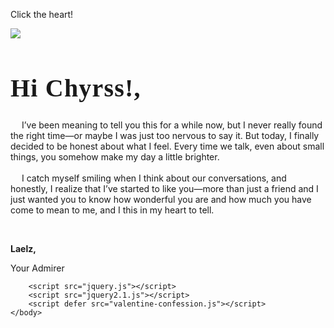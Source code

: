 <!DOCTYPE html>
<html lang="en">
    <head>
        <meta charset="UTF-8">
        <meta name="viewport" content="width=device-width, initial-scale=1.0">
        <link rel="preconnect" href="https://fonts.googleapis.com">
        <link rel="preconnect" href="https://fonts.gstatic.com" crossorigin>
        <link href="https://fonts.googleapis.com/css2?family=Cinzel:wght@400..900&family=DM+Serif+Display:ital@0;1&family=Dancing+Script:wght@400..700&family=Playfair+Display:ital,wght@0,400..900;1,400..900&family=Quicksand:wght@300..700&display=swap" rel="stylesheet">
        <link rel="stylesheet" href="valentine-confession.css">
        <title>Valentine Confession</title>
    </head>
    <body>
        <p class="instruction">Click the heart!</p>
        <div class="container">
            <label>
            <div class="heart">
                <img src="https://upload.wikimedia.org/wikipedia/commons/4/42/Love_Heart_SVG.svg"></img>
            </div>
            <input id="messageState" type="checkbox" style="display:none"/>
            </label>
            <div class="message">
                <h1 style="font-family: Cinzel, serif; font-size: 40px; letter-spacing: 1.2px;">Hi Chyrss!,</h1>
                <p> 
                    <span>
                        &emsp;  I’ve been meaning to tell you this for a while now, but I never really found the right time—or maybe I was just too nervous to say it. But today, I finally decided to be honest about what I feel. Every time we talk, even about small things, you somehow make my day a little brighter.
                    </span>
                    <br> <br>
                    <span>
                        &emsp; I catch myself smiling when I think about our conversations, and honestly, I realize that I’ve started to like you—more than just a friend and I just wanted you to know how wonderful you are and how much you have come to mean to me, and I this in my heart to tell.
                    </span>      
                </p>
                <br>
                <div class="sincere">
                    <p style="font-weight: bold;"> Laelz,</p>
                    <p>Your Admirer</p>
                 </div>
            </div>
        </div>
        
        <script src="jquery.js"></script>
        <script src="jquery2.1.js"></script>
        <script defer src="valentine-confession.js"></script>
    </body>
</html>

